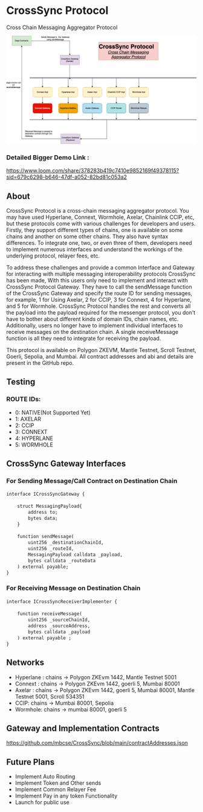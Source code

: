 # CrossSync Protocol
Cross Chain Messaging Aggregator Protocol

![Architecture](./crossSync.png)


### Detailed Bigger Demo Link :
https://www.loom.com/share/378283b419c7410e9852169f49378115?sid=679c6298-b646-47df-a052-82bd81c053a2




## About
CrossSync Protocol is a cross-chain messaging aggregator protocol. You may have used Hyperlane, Connext, Wormhole, Axelar, Chainlink CCIP, etc, but these protocols come with various challenges for developers and users. Firstly, they support different types of chains, one is available on some chains and another on some other chains. They also have syntax differences. To integrate one, two, or even three of them, developers need to implement numerous interfaces and understand the workings of the underlying protocol, relayer fees, etc.

To address these challenges and provide a common Interface and Gateway for interacting with multiple messaging interoperability protocols CrossSync has been made, With this users only need to implement and interact with CrossSync Protocol Gateway. They have to call the sendMessage function of the CrossSync Gateway and specify the route ID for sending messages, for example, 1 for Using Axelar, 2 for CCIP, 3 for Connext, 4 for Hyperlane, and 5 for Wormhole. CrossSync Protocol handles the rest and converts all the payload into the payload required for the messenger protocol, you don't have to bother about different kinds of domain IDs, chain names, etc. Additionally, users no longer have to implement individual interfaces to receive messages on the destination chain. A single receiveMessage function is all they need to integrate for receiving the payload.

This protocol is available on Polygon ZKEVM, Mantle Testnet, Scroll Testnet, Goerli, Sepolia, and Mumbai. All contract addresses and abi and details are present in the GitHub repo.

## Testing 
### ROUTE IDs:
- 0: NATIVE(Not Supported Yet)
- 1: AXELAR
- 2: CCIP
- 3: CONNEXT
- 4: HYPERLANE
- 5: WORMHOLE


## CrossSync Gateway Interfaces

### For Sending Message/Call Contract on Destination Chain
```
interface ICrossSyncGateway {

    struct MessagingPayload{
        address to;
        bytes data;
    }

    function sendMessage(
        uint256 _destinationChainId,
        uint256 _routeId,
        MessagingPayload calldata _payload,
        bytes calldata _routeData
    ) external payable;
}
```

### For Receiving Message on Destination Chain
```
interface ICrossSyncReceiverImplementer {

    function receiveMessage(
        uint256 _sourceChainId,
        address _sourceAddress,
        bytes calldata _payload
    ) external payable ;          
}
```

## Networks
- Hyperlane : chains -> Polygon ZKEvm 1442, Mantle Testnet 5001
- Connext : chains -> Polygon ZKEvm 1442, goerli 5, Mumbai 80001
- Axelar : chains -> Polygon ZKEvm 1442, goerli 5, Mumbai 80001, Mantle Testnet 5001, Scroll  534351 
- CCIP: chains  -> Mumbai 80001, Sepolia 
- Wormhole: chains -> mumbai 80001, goerli 5


## Gateway and Implementation  Contracts
https://github.com/mbcse/CrossSync/blob/main/contractAddresses.json


## Future Plans
- Implement Auto Routing
- Implement Token and Other sends
- Implement Common Relayer Fee
- Implement Pay in any token Functionality
- Launch for public use
